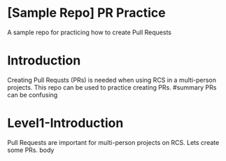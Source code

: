 # [Sample Repo] PR Practice
A sample repo for practicing how to create Pull Requests

# Introduction
Creating Pull Requsts (PRs) is needed when using RCS in a multi-person projects. This repo can be used to practice creating PRs.
#summary
PRs can be confusing
# Level1-Introduction
Pull Requests are important for multi-person projects on RCS. Lets create some PRs.
body